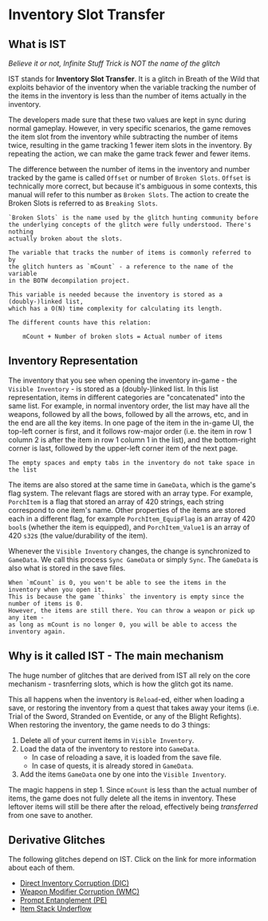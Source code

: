 # Inventory Slot Transfer

## What is IST
*Believe it or not, Infinite Stuff Trick is NOT the name of the glitch*

IST stands for **Inventory Slot Transfer**. It is a glitch in Breath of the Wild
that exploits behavior of the inventory when the variable tracking the 
number of the items in the inventory is less than the number of items actually in the inventory.

The developers made sure that these two values are kept in sync during normal
gameplay. However, in very specific scenarios, the game removes the item
slot from the inventory while subtracting the number of items twice,
resulting in the game tracking 1 fewer item slots in the inventory.
By repeating the action, we can make the game track fewer and fewer items.

The difference between the number of items in the inventory and number
tracked by the game is called `Offset` or number of `Broken Slots`.
`Offset` is technically more correct, but because it's ambiguous in some contexts,
this manual will refer to this number as `Broken Slots`.
The action to create the Broken Slots is referred to as `Breaking Slots`.

```admonish info
`Broken Slots` is the name used by the glitch hunting community before
the underlying concepts of the glitch were fully understood. There's nothing
actually broken about the slots.

The variable that tracks the number of items is commonly referred to by
the glitch hunters as `mCount` - a reference to the name of the variable
in the BOTW decompilation project.

This variable is needed because the inventory is stored as a (doubly-)linked list,
which has a O(N) time complexity for calculating its length.

The different counts have this relation:

    mCount + Number of broken slots = Actual number of items

```

## Inventory Representation
The inventory that you see when opening the inventory in-game - the `Visible Inventory` - is 
stored as a (doubly-)linked list. In this list representation, items in different categories
are "concatenated" into the same list. For example, in normal inventory order,
the list may have all the weapons, followed by all the bows, followed by
all the arrows, etc, and in the end are all the key items. In one page
of the item in the in-game UI, the top-left corner is first,
and it follows row-major order (i.e. the item in row 1 column 2 is after the item
in row 1 column 1 in the list), and the bottom-right corner is last,
followed by the upper-left corner item of the next page.

```admonish info
The empty spaces and empty tabs in the inventory do not take space in the list
```

The items are also stored at the same time in `GameData`, which is the game's flag system.
The relevant flags are stored with an array type. For example, `PorchItem` is a flag that
stored an array of 420 strings, each string correspond to one item's name.
Other properties of the items are stored each in a different flag, for example
`PorchItem_EquipFlag` is an array of 420 `bool`s (whether the item is equipped),
and `PorchItem_Value1` is an array of 420 `s32`s (the value/durability of the item).

Whenever the `Visible Inventory` changes, the change is synchronized to `GameData`.
We call this process `Sync GameData` or simply `Sync`. The `GameData` is also
what is stored in the save files.

```admonish tip
When `mCount` is 0, you won't be able to see the items in the inventory when you open it.
This is because the game `thinks` the inventory is empty since the number of items is 0.
However, the items are still there. You can throw a weapon or pick up any item - 
as long as mCount is no longer 0, you will be able to access the inventory again.
```

## Why is it called IST - The main mechanism
The huge number of glitches that are derived from IST all rely on the core
mechanism - trasnferring slots, which is how the glitch got its name.

This all happens when the inventory is `Reload`-ed, either when loading a save,
or restoring the inventory from a quest that takes away your items (i.e.
Trial of the Sword, Stranded on Eventide, or any of the Blight Refights).
When restoring the inventory, the game needs to do 3 things:

1. Delete all of your current items in `Visible Inventory`.
2. Load the data of the inventory to restore into `GameData`.
   - In case of reloading a save, it is loaded from the save file.
   - In case of quests, it is already stored in `GameData`.
3. Add the items `GameData` one by one into the `Visible Inventory`.

The magic happens in step 1. Since `mCount` is less than the actual number
of items, the game does not fully delete all the items in inventory.
These leftover items will still be there after the reload, effectively
being *transferred* from one save to another.

## Derivative Glitches

The following glitches depend on IST. Click on the link for more information
about each of them.
- [Direct Inventory Corruption (DIC)](./dic.md)
- [Weapon Modifier Corruption (WMC)](./wmc.md)
- [Prompt Entanglement (PE)](./pe.md)
- [Item Stack Underflow](./isu.md)
